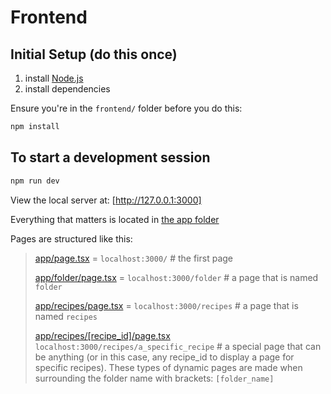 # Frontend

## Initial Setup (do this once)

1. install [Node.js](https://nodejs.org/en)
2. install dependencies

Ensure you're in the `frontend/` folder before you do this:

```bash
npm install
```

## To start a development session

```bash
npm run dev
```

View the local server at: [http://127.0.0.1:3000]

Everything that matters is located in [the app folder](./app/)

Pages are structured like this:

> [app/page.tsx](./app/page.tsx) = `localhost:3000/` # the first page 
>
> [app/folder/page.tsx](./app/folder/page.tsx) = `localhost:3000/folder` # a page that is named `folder`
>
> [app/recipes/page.tsx](./app/recipes/page.tsx) = `localhost:3000/recipes` # a page that is named `recipes`
>
> [app/recipes/\[recipe_id\]/page.tsx](./app/recipes/\[recipe_id\]/page.tsx) `localhost:3000/recipes/a_specific_recipe` # a special page that can be anything (or in this case, any recipe_id to display a page for specific recipes). These types of dynamic pages are made when surrounding the folder name with brackets: `[folder_name]`
